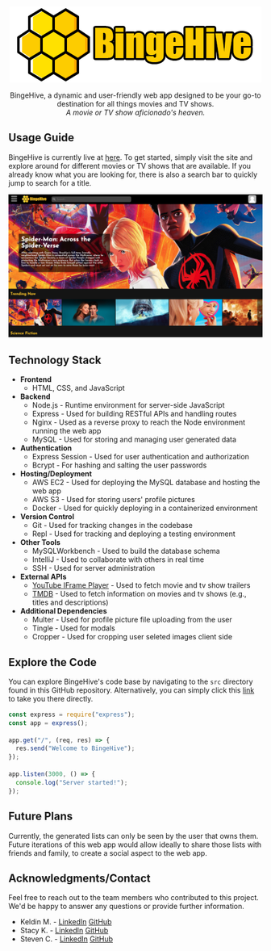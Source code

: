<div align="center">
  <img src="./src/public/assets/BingeHiveHorizontalLogo.png" alt="logo">

BingeHive, a dynamic and user-friendly web app designed to be your go-to destination for all things movies and TV shows.  
_A movie or TV show aficionado's heaven._
</div>


## Usage Guide

BingeHive is currently live at [here](https://bingehive.com). To get started, simply visit the site and explore around 
for different movies or TV shows that are available. If you already know what you are looking for, 
there is also a search bar to quickly jump to search for a title.

![home ss](./docs/movies_home_ss.png)

## Technology Stack

* **Frontend**
  * HTML, CSS, and JavaScript
* **Backend**
  * Node.js - Runtime environment for server-side JavaScript
  * Express - Used for building RESTful APIs and handling routes
  * Nginx - Used as a reverse proxy to reach the Node environment running the web app
  * MySQL - Used for storing and managing user generated data
* **Authentication**
  * Express Session - Used for user authentication and authorization
  * Bcrypt - For hashing and salting the user passwords
* **Hosting/Deployment**
  * AWS EC2 - Used for deploying the MySQL database and hosting the web app
  * AWS S3 - Used for storing users' profile pictures
  * Docker - Used for quickly deploying in a containerized environment
* **Version Control**
  * Git - Used for tracking changes in the codebase
  * Repl - Used for tracking and deploying a testing environment
* **Other Tools**
  * MySQLWorkbench - Used to build the database schema
  * IntelliJ - Used to collaborate with others in real time
  * SSH - Used for server administration
* **External APIs**
  * [YouTube IFrame Player](https://developers.google.com/youtube/iframe_api_reference) - Used to fetch movie and tv show trailers
  * [TMDB](https://developer.themoviedb.org/reference/intro/getting-started) - Used to fetch information on movies and tv shows (e.g., titles and descriptions)
* **Additional Dependencies**
  * Multer - Used for profile picture file uploading from the user
  * Tingle - Used for modals
  * Cropper - Used for cropping user seleted images client side

## Explore the Code

You can explore BingeHive's code base by navigating to the `src`
directory found in this GitHub repository. Alternatively, you can simply click this [link](https://github.com/sevenwhiteclouds/bingehive/tree/master/src)
to take you there directly.

```javascript
const express = require("express");
const app = express();

app.get("/", (req, res) => {
  res.send("Welcome to BingeHive");
});

app.listen(3000, () => {
  console.log("Server started!");
});
```

## Future Plans

Currently, the generated lists can only be seen by the user that owns them. Future iterations of this
web app would allow ideally to share those lists with friends and family, 
to create a social aspect to the web app.

## Acknowledgments/Contact

Feel free to reach out to the team members who contributed to this project. 
We'd be happy to answer any questions or provide further information.

* Keldin M. - [LinkedIn](https://www.linkedin.com/in/keldinm/) [GitHub](https://github.com/sevenwhiteclouds/)
* Stacy K. - [LinkedIn](https://www.linkedin.com/in/stacy-kirchner/) [GitHub](https://github.com/puff82922/)
* Steven C. - [LinkedIn](https://www.linkedin.com/in/caseysteven) [GitHub](https://github.com/smcaseycode)
